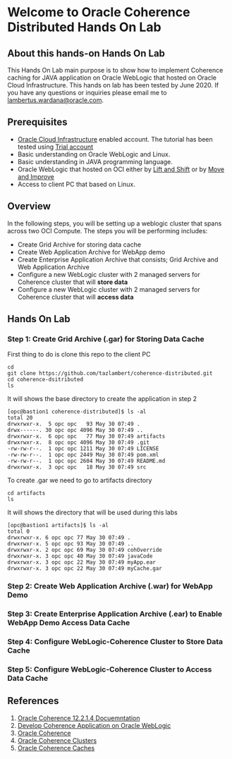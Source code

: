# Welcome to Oracle Coherence Distributed Hands On Lab

## About this hands-on Hands On Lab ##

This Hands On Lab main purpose is to show how to implement Coherence caching for JAVA application on Oracle WebLogic that hosted on Oracle Cloud Infrastructure. This hands on lab has been tested by June 2020. If you have any questions or inquiries please email me to lambertus.wardana@oracle.com.

## Prerequisites

- [Oracle Cloud Infrastructure](https://cloud.oracle.com/en_US/cloud-infrastructure) enabled account. The tutorial has been tested using [Trial account](https://myservices.us.oraclecloud.com/mycloud/signup)
- Basic understanding on Oracle WebLogic and Linux.
- Basic understanding in JAVA programming language.
- Oracle WebLogic that hosted on OCI either by [Lift and Shift](https://github.com/tazlambert/weblogic-lift-shift) or by [Move and Improve](https://github.com/tazlambert/weblogic-move-improve)
- Access to client PC that based on Linux.

## Overview

In the following steps, you will be setting up a weblogic cluster that spans across two OCI Compute. The steps you will be performing includes:

- Create Grid Archive for storing data cache
- Create Web Application Archive for WebApp demo
- Create Enterprise Application Archive that consists; Grid Archive and Web Application Archive  
- Configure a new WebLogic cluster with 2 managed servers for Coherence cluster that will **store data**
- Configure a new WebLogic cluster with 2 managed servers for Coherence cluster that will **access data**

## Hands On Lab

### Step 1: Create Grid Archive (.gar) for Storing Data Cache

First thing to do is clone this repo to the client PC
```
cd
git clone https://github.com/tazlambert/coherence-distributed.git
cd coherence-dsitributed
ls
```
It will shows the base directory to create the application in step 2
```
[opc@bastion1 coherence-distributed]$ ls -al
total 20
drwxrwxr-x.  5 opc opc   93 May 30 07:49 .
drwx------. 30 opc opc 4096 May 30 07:49 ..
drwxrwxr-x.  6 opc opc   77 May 30 07:49 artifacts
drwxrwxr-x.  8 opc opc 4096 May 30 07:49 .git
-rw-rw-r--.  1 opc opc 1211 May 30 07:49 LICENSE
-rw-rw-r--.  1 opc opc 2449 May 30 07:49 pom.xml
-rw-rw-r--.  1 opc opc 2604 May 30 07:49 README.md
drwxrwxr-x.  3 opc opc   18 May 30 07:49 src
```
To create .gar we need to go to artifacts directory
```
cd artifacts
ls
```
It will shows the directory that will be used during this labs
```
[opc@bastion1 artifacts]$ ls -al
total 0
drwxrwxr-x. 6 opc opc 77 May 30 07:49 .
drwxrwxr-x. 5 opc opc 93 May 30 07:49 ..
drwxrwxr-x. 2 opc opc 69 May 30 07:49 cohOverride
drwxrwxr-x. 3 opc opc 40 May 30 07:49 javaCode
drwxrwxr-x. 3 opc opc 22 May 30 07:49 myApp.ear
drwxrwxr-x. 3 opc opc 22 May 30 07:49 myCache.gar
```

### Step 2: Create Web Application Archive (.war) for WebApp Demo

### Step 3: Create Enterprise Application Archive (.ear) to Enable WebApp Demo Access Data Cache

### Step 4: Configure WebLogic-Coherence Cluster to Store Data Cache

### Step 5: Configure WebLogic-Coherence Cluster to Access Data Cache

## References

1. [Oracle Coherence 12.2.1.4 Docuemntation](https://docs.oracle.com/en/middleware/fusion-middleware/coherence/12.2.1.4/index.html)
2. [Develop Coherence Application on Oracle WebLogic](https://docs.oracle.com/en/middleware/fusion-middleware/weblogic-server/12.2.1.4/wlcoh/index.html)
3. [Oracle Coherence](https://www.oracle.com/pls/topic/lookup?ctx=en/middleware/fusion-middleware/coherence/12.2.1.4&id=COHDG4979)
4. [Oracle Coherence Clusters](https://www.oracle.com/pls/topic/lookup?ctx=en/middleware/fusion-middleware/coherence/12.2.1.4&id=COHDG5163)
5. [Oracle Coherence Caches](https://www.oracle.com/pls/topic/lookup?ctx=en/middleware/fusion-middleware/coherence/12.2.1.4&id=COHDG5049)
